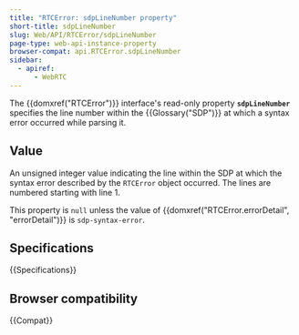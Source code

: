 ```yaml
---
title: "RTCError: sdpLineNumber property"
short-title: sdpLineNumber
slug: Web/API/RTCError/sdpLineNumber
page-type: web-api-instance-property
browser-compat: api.RTCError.sdpLineNumber
sidebar:
  - apiref:
      - WebRTC
---
```


The {{domxref("RTCError")}} interface's read-only property
**`sdpLineNumber`** specifies the line number within the
{{Glossary("SDP")}} at which a syntax error occurred while parsing it.

## Value

An unsigned integer value indicating the line within the SDP at which the syntax error
described by the `RTCError` object occurred. The lines are numbered starting
with line 1.

This property is `null` unless the value of
{{domxref("RTCError.errorDetail", "errorDetail")}} is `sdp-syntax-error`.

## Specifications

{{Specifications}}

## Browser compatibility

{{Compat}}
